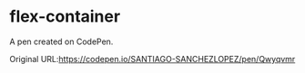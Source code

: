 # flex-container

A pen created on CodePen.

Original URL:https://codepen.io/SANTIAGO-SANCHEZLOPEZ/pen/Qwyqvmr
